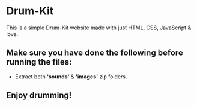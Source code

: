 # Drum-Kit
This is a simple Drum-Kit website made with just HTML, CSS, JavaScript &amp; love.

## Make sure you have done the following before running the files:
- Extract both **'sounds'** & **'images'** zip folders. 

## Enjoy drumming!
